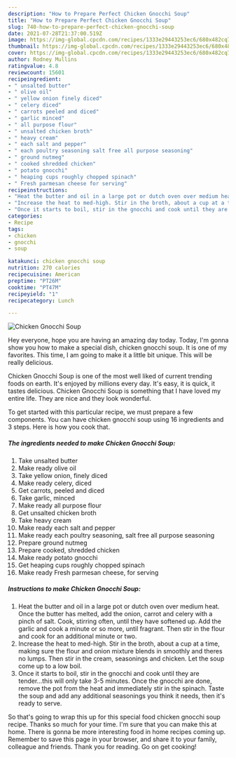 ```yaml
---
description: "How to Prepare Perfect Chicken Gnocchi Soup"
title: "How to Prepare Perfect Chicken Gnocchi Soup"
slug: 740-how-to-prepare-perfect-chicken-gnocchi-soup
date: 2021-07-28T21:37:00.519Z
image: https://img-global.cpcdn.com/recipes/1333e29443253ec6/680x482cq70/chicken-gnocchi-soup-recipe-main-photo.jpg
thumbnail: https://img-global.cpcdn.com/recipes/1333e29443253ec6/680x482cq70/chicken-gnocchi-soup-recipe-main-photo.jpg
cover: https://img-global.cpcdn.com/recipes/1333e29443253ec6/680x482cq70/chicken-gnocchi-soup-recipe-main-photo.jpg
author: Rodney Mullins
ratingvalue: 4.8
reviewcount: 15601
recipeingredient:
- " unsalted butter"
- " olive oil"
- " yellow onion finely diced"
- " celery diced"
- " carrots peeled and diced"
- " garlic minced"
- " all purpose flour"
- " unsalted chicken broth"
- " heavy cream"
- " each salt and pepper"
- " each poultry seasoning salt free all purpose seasoning"
- " ground nutmeg"
- " cooked shredded chicken"
- " potato gnocchi"
- " heaping cups roughly chopped spinach"
- " Fresh parmesan cheese for serving"
recipeinstructions:
- "Heat the butter and oil in a large pot or dutch oven over medium heat. Once the butter has melted, add the onion, carrot and celery with a pinch of salt. Cook, stirring often, until they have softened up. Add the garlic and cook a minute or so more, until fragrant. Then stir in the flour and cook for an additional minute or two."
- "Increase the heat to med-high. Stir in the broth, about a cup at a time, making sure the flour and onion mixture blends in smoothly and theres no lumps. Then stir in the cream, seasonings and chicken. Let the soup come up to a low boil."
- "Once it starts to boil, stir in the gnocchi and cook until they are tender...this will only take 3-5 minutes. Once the gnocchi are done, remove the pot from the heat and immediately stir in the spinach. Taste the soup and add any additional seasonings you think it needs, then it&#39;s ready to serve."
categories:
- Recipe
tags:
- chicken
- gnocchi
- soup

katakunci: chicken gnocchi soup 
nutrition: 270 calories
recipecuisine: American
preptime: "PT26M"
cooktime: "PT47M"
recipeyield: "1"
recipecategory: Lunch

---
```



![Chicken Gnocchi Soup](https://img-global.cpcdn.com/recipes/1333e29443253ec6/680x482cq70/chicken-gnocchi-soup-recipe-main-photo.jpg)

Hey everyone, hope you are having an amazing day today. Today, I'm gonna show you how to make a special dish, chicken gnocchi soup. It is one of my favorites. This time, I am going to make it a little bit unique. This will be really delicious.



Chicken Gnocchi Soup is one of the most well liked of current trending foods on earth. It's enjoyed by millions every day. It's easy, it is quick, it tastes delicious. Chicken Gnocchi Soup is something that I have loved my entire life. They are nice and they look wonderful.


To get started with this particular recipe, we must prepare a few components. You can have chicken gnocchi soup using 16 ingredients and 3 steps. Here is how you cook that.

<!--inarticleads1-->

##### The ingredients needed to make Chicken Gnocchi Soup:

1. Take  unsalted butter
1. Make ready  olive oil
1. Take  yellow onion, finely diced
1. Make ready  celery, diced
1. Get  carrots, peeled and diced
1. Take  garlic, minced
1. Make ready  all purpose flour
1. Get  unsalted chicken broth
1. Take  heavy cream
1. Make ready  each salt and pepper
1. Make ready  each poultry seasoning, salt free all purpose seasoning
1. Prepare  ground nutmeg
1. Prepare  cooked, shredded chicken
1. Make ready  potato gnocchi
1. Get  heaping cups roughly chopped spinach
1. Make ready  Fresh parmesan cheese, for serving




<!--inarticleads2-->

##### Instructions to make Chicken Gnocchi Soup:

1. Heat the butter and oil in a large pot or dutch oven over medium heat. Once the butter has melted, add the onion, carrot and celery with a pinch of salt. Cook, stirring often, until they have softened up. Add the garlic and cook a minute or so more, until fragrant. Then stir in the flour and cook for an additional minute or two.
1. Increase the heat to med-high. Stir in the broth, about a cup at a time, making sure the flour and onion mixture blends in smoothly and theres no lumps. Then stir in the cream, seasonings and chicken. Let the soup come up to a low boil.
1. Once it starts to boil, stir in the gnocchi and cook until they are tender...this will only take 3-5 minutes. Once the gnocchi are done, remove the pot from the heat and immediately stir in the spinach. Taste the soup and add any additional seasonings you think it needs, then it&#39;s ready to serve.




So that's going to wrap this up for this special food chicken gnocchi soup recipe. Thanks so much for your time. I'm sure that you can make this at home. There is gonna be more interesting food in home recipes coming up. Remember to save this page in your browser, and share it to your family, colleague and friends. Thank you for reading. Go on get cooking!
